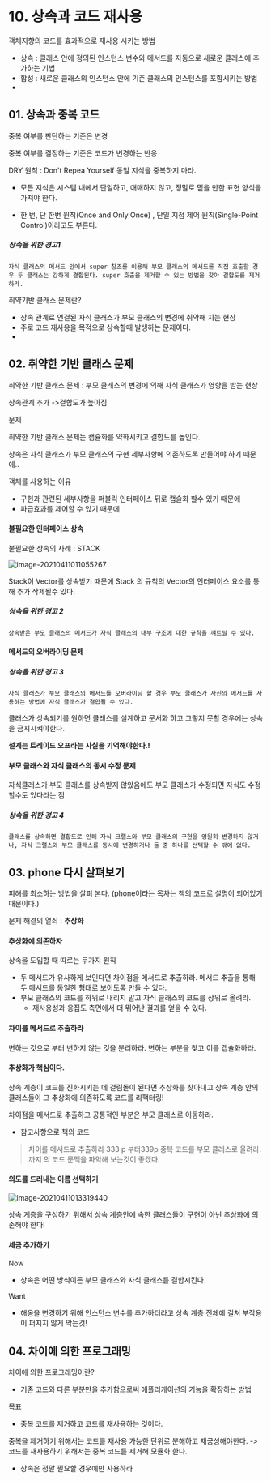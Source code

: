 # 10. 상속과 코드 재사용



객체지향의 코드를 효과적으로 재사용 시키는 방법

- 상속 : 클래스 안에 정의된 인스턴스 변수와 메서드를 자동으로 새로운 클래스에 추가하는 기법
- 합성 : 새로운 클래스의 인스턴스 안에 기존 클래스의 인스턴스를 포함시키는 방법
- 

## 01. 상속과 중복 코드

중복 여부를 판단하는 기준은 변경

중복 여부를 결정하는 기준은 코드가 변경하는 반응



DRY 원칙 : Don't Repea Yourself  동일 지식을 중복하지 마라.

- 모든 지식은 시스템 내에서 단일하고, 애매하지 않고, 정말로 믿을 만한 표현 양식을 가져야 한다.

- 한 번, 단 한번 원칙(Once and Only Once) , 단일 지점 제어 원칙(Single-Point Control)이라고도 부른다.



 ##### **상속을 위한 경고1**

```
자식 클래스의 메서드 안에서 super 참조를 이용해 부모 클래스의 메서드를 직접 호출할 경우 두 클래스는 강하게 결합된다. super 호출을 제거할 수 있는 방법을 찾아 결합도를 제거하라.
```



취약기반 클래스 문제란?

- 상속 관계로 연결된 자식 클래스가 부모 클래스의 변경에 취약해 지는 현상 
- 주로 코드 재사용을 목적으로 상속할때 발생하는 문제이다.
- 

## 02. 취약한 기반 클래스 문제

취약한 기반 클래스 문제 : 부모 클래스의 변경에 의해 자식 클래스가 영향을 받는 현상



상속관계 추가 ->결합도가 높아짐



문제 

취약한 기반 클래스 문제는 캡슐화를 약화시키고 결합도를 높인다.

상속은 자식 클래스가 부모 클래스의 구현 세부사항에 의존하도록 만들어야 하기 때문에..



객체를 사용하는 이유

- 구현과 관련된 세부사항을 퍼블릭 인터페이스 뒤로 캡슐화 할수 있기 때문에
- 파급효과를 제어할 수 있기 때문에



#### 불필요한 인터페이스 상속 

불필요한 상속의 사례 : STACK 

![image-20210411011055267](C:\Users\user.DESKTOP-MH5KDIR.000\AppData\Roaming\Typora\typora-user-images\image-20210411011055267.png)


Stack이 Vector를 상속받기 때문에 Stack 의 규칙의 Vector의 인터페이스 요소를 통해 추가 삭제될수 있다.



##### 상속을 위한 경고 2

```
상속받은 부모 클래스의 메서드가 자식 클래스의 내부 구조에 대한 규칙을 꺠트릴 수 있다.
```



#### 메서드의 오버라이딩 문제



##### 상속을 위한 경고 3

```
자식 클래스가 부모 클래스의 메서드를 오버라이딩 할 경우 부모 클래스가 자신의 메서드를 사용하는 방법에 자식 클래스가 결합될 수 있다.
```

클래스가 상속되기를 원하면 클래스를 설계하고 문서화 하고 그렇지 못할 경우에는 상속을 금지시켜야한다.

**설계는 트레이드 오프라는 사실을 기억해야한다.!**



#### 부모 클래스와 자식 클래스의 동시 수정 문제



자식클래스가 부모 클래스를 상속받지 않았음에도 부모  클래스가 수정되면 자식도 수정할수도 있다라는 점



##### 상속을 위한 경고 4

```
클래스를 상속하면 결합도로 인해 자식 크랠스와 부모 클래스의 구현을 영원히 변경하지 않거나, 자식 크랠스와 부모 클래스를 동시에 변경하거나 둘 중 하나를 선택할 수 밖에 없다.
```



## 03. phone 다시 살펴보기

피해를 최소하는 방법을 살펴 본다. (phone이라는 목차는 책의 코드로  설명이 되어있기 때문이다.)



문제 해결의 열쇠 : **추상화**



#### 추상화에 의존하자



상속을 도입할 때 따르는 두가지 원칙

- 두 메서드가 유사하게 보인다면 차이점을 메서드로 추출하라. 메서드 추출을 통해 두 메서드를 동일한 형태로 보이도록 만들 수 있다.
- 부모 클래스의 코드를 하위로 내리지 말고 자식 클래스의 코드를 상위로 올려라. 
  - 재사용성과 응집도 측면에서 더 뛰어난 결과를 얻을 수 있다.



#### 차이를 메서드로 추출하라



변하는 것으로 부터 변하지 않는 것을 분리하라.  변하는 부분을 찾고 이를 캡슐화하라.



#### 추상화가 핵심이다.



상속 계층이 코드를 진화시키는 데 걸림돌이 된다면 추상화를 찾아내고 상속 계층 안의 클래스들이 그 추상화에 의존하도록 코드를 리팩터링!

차이점을 메서드로 추출하고 공통적인 부분은 부모 클래스로 이동하라.

- 참고사항으로 책의 코드 

> 차이를 메서드로 추출하라 333 p 부터339p 중복 코드를 부모 클래스로 올려라. 까지 의 코드 문맥을 파악해 보는것이 좋겠다.



#### 의도를 드러내는 이름 선택하기

![image-20210411013319440](C:\Users\user.DESKTOP-MH5KDIR.000\AppData\Roaming\Typora\typora-user-images\image-20210411013319440.png)

상속 게층을 구성하기 위해서 상속 계층안에 속한 클래스들이 구현이 아닌 추상화에 의존해야 한다!



#### 세금 추가하기

Now

- 상속은 어떤 방식이든 부모 클래스와 자식 클래스를 결합시킨다.



Want 

- 해옹을 변경하기 위해 인스턴스 변수를 추가하더라고 상속 계층 전체에 걸쳐 부작용이 퍼지지 않게 막는것!



## 04. 차이에 의한 프로그래밍

차이에 의한 프로그래밍이란?

- 기존 코드와 다른 부분만을 추가함으로써 애플리케이션의 기능을 확장하는 방법



목표

- 중복 코드를 제거하고 코드를 재사용하는 것이다.

 중복을 제거하기 위해서는 코드를 재사용 가능한 단위로 분해하고 재궁성해야한다. -> 코드를 재사용하기 위해서는  중복 코드를 제거해 모듈화 한다.

- 상속은 정말 필요할 경우에만 사용하라





